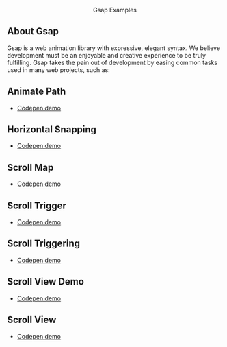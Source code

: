 <p align="center">Gsap Examples</p>

## About Gsap

Gsap is a web animation library with expressive, elegant syntax. We believe development must be an enjoyable and creative experience to be truly fulfilling. Gsap takes the pain out of development by easing common tasks used in many web projects, such as:

## Animate Path

- [Codepen demo](https://codepen.io/GreenSock/pen/rNOBLBV)

## Horizontal Snapping

- [Codepen demo](https://codepen.io/GreenSock/pen/XWmEoNg)

## Scroll Map

- [Codepen demo](https://codepen.io/creativeocean/pen/zYrPrgd)

## Scroll Trigger

- [Codepen demo](https://codepen.io/hexagoncircle/pen/LYpaPQp)

## Scroll Triggering

- [Codepen demo](https://codepen.io/motionharvest/pen/WNQYJyM)

## Scroll View Demo

- [Codepen demo](https://codepen.io/noeldelgado/pen/BaogqYy)

## Scroll View

- [Codepen demo](https://codepen.io/GreenSock/pen/XWmEoNg)


